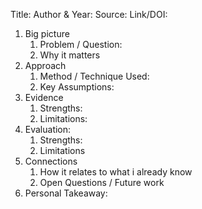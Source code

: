 Title:
Author & Year:
Source:
Link/DOI:

1. Big picture
	1. Problem / Question:
	2. Why it matters
2. Approach
	1. Method / Technique Used:
	2. Key Assumptions:
3. Evidence
	1. Strengths:
	2. Limitations:
4. Evaluation:
	1. Strengths:
	2. Limitations
5. Connections
	1. How it relates to what i already know
	2. Open Questions / Future work
6. Personal Takeaway: